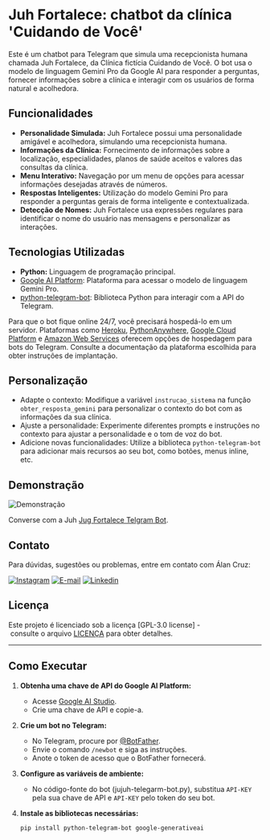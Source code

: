 # Juh Fortalece: chatbot da clínica 'Cuidando de Você'

Este é um chatbot para Telegram que simula uma recepcionista humana chamada Juh Fortalece, da Clínica fictícia Cuidando de Você. O bot usa o modelo de linguagem Gemini Pro da Google AI para responder a perguntas, fornecer informações sobre a clínica e interagir com os usuários de forma natural e acolhedora.

## Funcionalidades

- **Personalidade Simulada:** Juh Fortalece possui uma personalidade amigável e acolhedora, simulando uma recepcionista humana.
- **Informações da Clínica:** Fornecimento de informações sobre a localização, especialidades, planos de saúde aceitos e valores das consultas da clínica.
- **Menu Interativo:** Navegação por um menu de opções para acessar informações desejadas através de números.
- **Respostas Inteligentes:** Utilização do modelo Gemini Pro para responder a perguntas gerais de forma inteligente e contextualizada.
- **Detecção de Nomes:** Juh Fortalece usa expressões regulares para identificar o nome do usuário nas mensagens e personalizar as interações.

## Tecnologias Utilizadas

- **Python:** Linguagem de programação principal.
- [Google AI Platform](https://cloud.google.com/ai-platform/): Plataforma para acessar o modelo de linguagem Gemini Pro.
- [python-telegram-bot](https://github.com/python-telegram-bot/python-telegram-bot): Biblioteca Python para interagir com a API do Telegram.


Para que o bot fique online 24/7, você precisará hospedá-lo em um servidor. Plataformas como [Heroku](https://www.heroku.com/), [PythonAnywhere](https://www.pythonanywhere.com/), [Google Cloud Platform](https://cloud.google.com/) e [Amazon Web Services](https://aws.amazon.com/) oferecem opções de hospedagem para bots do Telegram. Consulte a documentação da plataforma escolhida para obter instruções de implantação.

Personalização
--------------

-   Adapte o contexto: Modifique a variável `instrucao_sistema` na função `obter_resposta_gemini` para personalizar o contexto do bot com as informações da sua clínica.
-   Ajuste a personalidade: Experimente diferentes prompts e instruções no contexto para ajustar a personalidade e o tom de voz do bot.
-   Adicione novas funcionalidades: Utilize a biblioteca `python-telegram-bot` para adicionar mais recursos ao seu bot, como botões, menus inline, etc.

Demonstração
------------

![Demonstração](https://github.com/alanmugiwara/alanmugiwara.github.io/blob/main/img/juh.gif?raw=true)

Converse com a Juh [Jug Fortalece Telgram Bot](https://t.me/juh_fortalece_bot).

Contato
-------

Para dúvidas, sugestões ou problemas, entre em contato com Álan Cruz:

<div>
<a href="https://instagram.com/alanmugiwaras" target="_blank"><img loading="lazy" src="https://img.shields.io/badge/-Instagram-%23E4405F?style=for-the-badge&logo=instagram&logoColor=white" alt="Instagram"></a>
<a href="mailto:alanufrb@gmail.com"><img loading="lazy" src="https://img.shields.io/badge/Gmail-D14836?style=for-the-badge&logo=gmail&logoColor=white" alt="E-mail"></a>
<a href="https://linkedin.com/in/alansilvadacruz" target="_blank"><img loading="lazy" src="https://img.shields.io/badge/-LinkedIn-%230077B5?style=for-the-badge&logo=linkedin&logoColor=white" alt="Linkedin"></a>
</div>

Licença
-------

Este projeto é licenciado sob a licença [GPL-3.0 license] - consulte o arquivo [LICENÇA](https://github.com/alanmugiwara/juh_bot?tab=GPL-3.0-1-ov-file) para obter detalhes.
* * * * *

## Como Executar

1. **Obtenha uma chave de API do Google AI Platform:**
   - Acesse [Google AI Studio](https://aistudio.google.com/app/).
   - Crie uma chave de API e copie-a.

2. **Crie um bot no Telegram:**
   - No Telegram, procure por [@BotFather](https://t.me/BotFather).
   - Envie o comando `/newbot` e siga as instruções.
   - Anote o token de acesso que o BotFather fornecerá.

3. **Configure as variáveis de ambiente:**
   - No código-fonte do bot (jujuh-telegarm-bot.py), substitua `API-KEY` pela sua chave de API e `API-KEY` pelo token do seu bot.

4. **Instale as bibliotecas necessárias:**
   ```bash
   pip install python-telegram-bot google-generativeai
